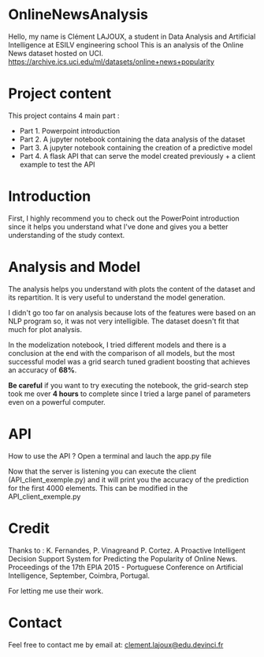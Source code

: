 # OnlineNewsAnalysis
Hello, my name is Clément LAJOUX, a student in Data Analysis and Artificial Intelligence at ESILV engineering school
This is an analysis of the Online News dataset hosted on UCI.
https://archive.ics.uci.edu/ml/datasets/online+news+popularity

# Project content
This project contains 4 main part :
- Part 1. Powerpoint introduction
- Part 2. A jupyter notebook containing the data analysis of the dataset
- Part 3. A jupyter notebook containing the creation of a predictive model
- Part 4. A flask API that can serve the model created previously + a client example to test the API

# Introduction
First, I highly recommend you to check out the PowerPoint introduction since it helps you understand what I've done and gives you a better understanding of the study context.

# Analysis and Model
The analysis helps you understand with plots the content of the dataset and its repartition. It is very useful to understand the model generation.

I didn't go too far on analysis because lots of the features were based on an NLP program so, it was not very intelligible. The dataset doesn't fit that much for plot analysis.

In the modelization notebook, I tried different models and there is a conclusion at the end with the comparison of all models, but the most successful model was a grid search tuned gradient boosting that achieves an accuracy of **68%**.

**Be careful** if you want to try executing the notebook, the grid-search step took me over **4 hours** to complete since I tried a large panel of parameters even on a powerful computer.

# API
 How to use the API ?
 Open a terminal and lauch the app<i></i>.py file

 Now that the server is listening you can execute the client (API_client_exemple.py) and it will print you the accuracy of the prediction for the first 4000 elements. This can be modified in the API_client_exemple.py

# Credit

Thanks to :
K. Fernandes, P. Vinagreand P. Cortez. A Proactive Intelligent Decision Support System for Predicting the Popularity of Online News. Proceedings of the 17th EPIA 2015 - Portuguese Conference on Artificial Intelligence, September, Coimbra, Portugal.

For letting me use their work.

# Contact
Feel free to contact me by email at: clement.lajoux@edu.devinci.fr